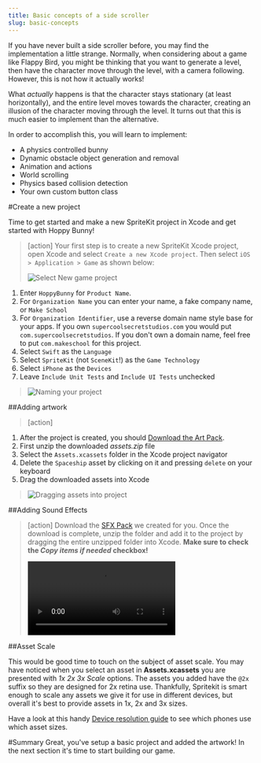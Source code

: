 ```yaml
---
title: Basic concepts of a side scroller
slug: basic-concepts
---
```


If you have never built a side scroller before, you may find the implementation a little strange. Normally, when considering about a game like Flappy Bird, you might be thinking that you want to generate a level, then have the character move through the level, with a camera following. However, this is not how it actually works!

What _actually_ happens is that the character stays stationary (at least horizontally), and the entire level moves towards the character, creating an illusion of the character moving through the level. It turns out that this is much easier to implement than the alternative.

In order to accomplish this, you will learn to implement:

- A physics controlled bunny
- Dynamic obstacle object generation and removal
- Animation and actions
- World scrolling
- Physics based collision detection
- Your own custom button class

#Create a new project

Time to get started and make a new SpriteKit project in Xcode and get started with Hoppy Bunny!

> [action]
> Your first step is to create a new SpriteKit Xcode project, open Xcode and select `Create a new Xcode project`. Then select `iOS > Application > Game` as shown below:
>
> ![Select New game project](../Tutorial-Images/xcode_new_project.png)
>
1. Enter `HoppyBunny` for `Product Name`.
1. For `Organization Name` you can enter your name, a fake company name, or `Make School`
1. For `Organization Identifier`, use a reverse domain name style base for your apps. If you own `supercoolsecretstudios.com` you would put `com.supercoolsecretstudios`. If you don't own a domain name, feel free to put `com.makeschool` for this project.
1. Select `Swift` as the `Language`
1. Select `SpriteKit` (not `SceneKit`!) as the `Game Technology`
1. Select `iPhone` as the `Devices`
1. Leave `Include Unit Tests` and `Include UI Tests` unchecked
>
> ![Naming your project](../Tutorial-Images/xcode_new_project2.png)

##Adding artwork

> [action]
>
1. After the project is created, you should [Download the Art Pack](https://github.com/MakeSchool-Tutorials/Hoppy-Bunny-SpriteKit-Swift/raw/master/assets.zip).
1. First unzip the downloaded *assets.zip* file
1. Select the `Assets.xcassets` folder in the Xcode project navigator
1. Delete the `Spaceship` asset by clicking on it and pressing `delete` on your keyboard
1. Drag the downloaded assets into Xcode
>
> ![Dragging assets into project](../Tutorial-Images/add_assets.gif)

##Adding Sound Effects

> [action]
> Download the [SFX Pack](https://github.com/MakeSchool-Tutorials/Hoppy-Bunny-SpriteKit-Swift/raw/master/SFX.zip) we created for you. Once the download is complete, unzip the folder and add it to the project by dragging the entire unzipped folder into Xcode. **Make sure to check the *Copy items if needed* checkbox!** 
> 
> ![ms-video](https://s3.amazonaws.com/mgwu-misc/Hoppy+Bunny+Swift+Spritekit/dragSFX.mov)

##Asset Scale

This would be good time to touch on the subject of asset scale. You may have noticed when you select an asset in **Assets.xcassets** you are presented with *1x 2x 3x Scale* options.  The assets you added have the `@2x` suffix so they are designed for 2x retina use. Thankfully, Spritekit is smart enough to scale any assets we give it for use in different devices, but overall it's best to provide assets in 1x, 2x and 3x sizes.

Have a look at this handy [Device resolution guide](http://www.paintcodeapp.com/news/ultimate-guide-to-iphone-resolutions) to see which phones use which asset sizes.

#Summary
Great, you've setup a basic project and added the artwork! In the next section it's time to start building our game.
